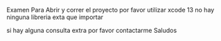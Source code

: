 Examen
Para Abrir y correr el proyecto por favor utilizar xcode 13 
no hay ninguna libreria exta que importar

si hay alguna consulta extra por favor contactarme
Saludos